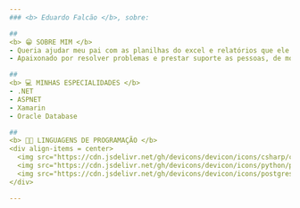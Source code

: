 ```yaml
---
### <b> Eduardo Falcão </b>, sobre:

##
<b> 😁 SOBRE MIM </b>
- Queria ajudar meu pai com as planilhas do excel e relatórios que ele tinha que fazer, de modo que descobri a programação e com ela a automação de processos. Acabei me apaixonando pela área e sonho em crescer na área.
- Apaixonado por resolver problemas e prestar suporte as pessoas, de modo que com isso facilite a vida delas.

##
<b> 💻 MINHAS ESPECIALIDADES </b>
- .NET
- ASPNET
- Xamarin
- Oracle Database

##
<b> 👨‍💻 LINGUAGENS DE PROGRAMAÇÃO </b>
<div align-items = center>
  <img src="https://cdn.jsdelivr.net/gh/devicons/devicon/icons/csharp/csharp-original.svg" width = 40px />
  <img src="https://cdn.jsdelivr.net/gh/devicons/devicon/icons/python/python-original.svg" width = 40px />
  <img src="https://cdn.jsdelivr.net/gh/devicons/devicon/icons/postgresql/postgresql-original.svg" width = 40px />       
</div>

---
```

